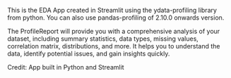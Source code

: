 This is the EDA App created in Streamlit using the ydata-profiling library from python.
You can also use pandas-profiling of 2.10.0 onwards version.

The ProfileReport will provide you with a comprehensive analysis of your dataset, including summary statistics, data types, missing values, correlation matrix, distributions, and more. It helps you to understand the data, identify potential issues, and gain insights quickly.

Credit: App built in Python and Streamlit

